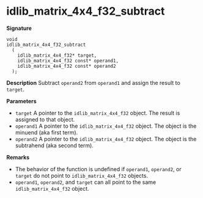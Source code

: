 # idlib_matrix_4x4_f32_subtract

**Signature**
```
void
idlib_matrix_4x4_f32_subtract
  (
    idlib_matrix_4x4_f32* target,
    idlib_matrix_4x4_f32 const* operand1,
    idlib_matrix_4x4_f32 const* operand2
  );
```

**Description**
Subtract `operand2` from `operand1` and assign the result to `target`.

**Parameters**
- `target` A pointer to the `idlib_matrix_4x4_f32` object. The result is assigned to that object.
- `operand1` A pointer to the `idlib_matrix_4x4_f32` object. The object is the minuend (aka first term).
- `operand2` A pointer to the `idlib_matrix_4x4_f32` object. The object is the subtrahend (aka second term).

**Remarks**
- The behavior of the function is undefined if `operand1`, `operand2`, or `target` do not point to `idlib_matrix_4x4_f32` objects.
- `operand1`, `operand2`, and `target` can all point to the same `idlib_matrix_4x4_f32` object.

